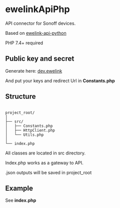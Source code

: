 # ewelinkApiPhp

API connector for Sonoff devices.

Based on [ewelink-api-python](https://github.com/AceExpert/ewelink-api-python/tree/master)

PHP 7.4+ required

## Public key and secret

Generate here: [dev.ewelink](https://dev.ewelink.cc/)

And put your keys and redirect Url in **Constants.php**

## Structure

```

project_root/
│
├── src/
│   ├── Constants.php
│   ├── HttpClient.php
│   └── Utils.php
│
└── index.php

```

All classes are located in src directory.

Index.php works as a gateway to API.

.json outputs will be saved in project_root

## Example

See **index.php**
